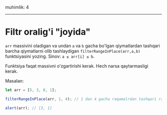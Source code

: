 muhimlik: 4

---

# Filtr oralig'i "joyida"

`arr` massivini oladigan va undan `a` va `b` gacha bo'lgan qiymatlardan tashqari barcha qiymatlarni olib tashlaydigan `filterRangeInPlace(arr,a,b)` funktsiyasini yozing. Sinov: `a ≤ arr[i] ≤ b`.

Funktsiya faqat massivni o'zgartirishi kerak. Hech narsa qaytarmasligi kerak.

Masalan:

```js
let arr = [5, 3, 8, 1];

filterRangeInPlace(arr, 1, 4); // 1 dan 4 gacha raqamalrdan tashqari raqamlarni chiqarib tashladi

alert(arr); // [3, 1]
```
